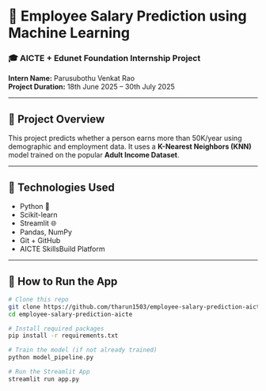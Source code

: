 # 💼 Employee Salary Prediction using Machine Learning

### 🎓 AICTE + Edunet Foundation Internship Project  
**Intern Name:** Parusubothu Venkat Rao   
**Project Duration:** 18th June 2025 – 30th July 2025

---

## 📌 Project Overview

This project predicts whether a person earns more than 50K/year using demographic and employment data. It uses a **K-Nearest Neighbors (KNN)** model trained on the popular **Adult Income Dataset**.

---

## 🔧 Technologies Used

- Python 🐍
- Scikit-learn
- Streamlit 🌐
- Pandas, NumPy
- Git + GitHub
- AICTE SkillsBuild Platform

---

## 🚀 How to Run the App

```bash
# Clone this repo
git clone https://github.com/tharun1503/employee-salary-prediction-aicte.git
cd employee-salary-prediction-aicte

# Install required packages
pip install -r requirements.txt

# Train the model (if not already trained)
python model_pipeline.py

# Run the Streamlit App
streamlit run app.py

